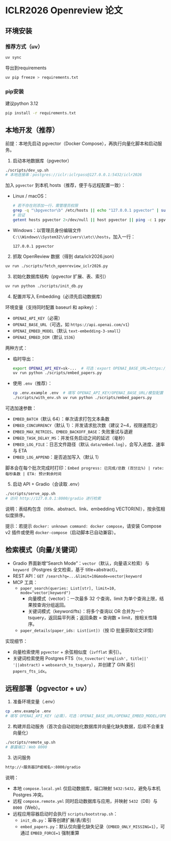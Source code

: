 # ICLR2026 Openreview 论文

## 环境安装

### 推荐方式（uv）

```bash
uv sync
```

导出到requirements

```bash
uv pip freeze > requirements.txt
```

### pip安装

建议python 3.12

```bash
pip install -r requirements.txt
```

## 本地开发（推荐）

前提：本地先启动 pgvector（Docker Compose），再执行向量化脚本和启动服务。

1) 启动本地数据库（pgvector）

```bash
./scripts/dev_up.sh
# 本地连接串：postgres://iclr:iclrpass@127.0.0.1:5432/iclr2026
```

加入 `pgvector` 到本机 hosts（推荐，便于与远程配置一致）：

- Linux / macOS：

  ```bash
  # 若不存在则添加一行，需管理员权限
  grep -q "\bpgvector\b" /etc/hosts || echo "127.0.0.1 pgvector" | sudo tee -a /etc/hosts
  # 验证
  getent hosts pgvector 2>/dev/null || host pgvector || ping -c 1 pgvector
  ```

- Windows：以管理员身份编辑文件 `C:\\Windows\\System32\\drivers\\etc\\hosts`，加入一行：

  ```
  127.0.0.1 pgvector
  ```

2) 抓取 OpenReview 数据（得到 data/iclr2026.json）

```bash
uv run ./scripts/fetch_openreview_iclr2026.py
```

3) 初始化数据库结构（pgvector 扩展、表、索引）

```bash
uv run python ./scripts/init_db.py
```

4) 配置并写入 Embedding（必须先启动数据库）

环境变量（支持同时配置 baseurl 和 apikey）：
- `OPENAI_API_KEY`（必需）
- `OPENAI_BASE_URL`（可选，如 `https://api.openai.com/v1`）
- `OPENAI_EMBED_MODEL`（默认 `text-embedding-3-small`）
- `OPENAI_EMBED_DIM`（默认 `1536`）

两种方式：
- 临时导出：

  ```bash
  export OPENAI_API_KEY=sk-...  # 可选：export OPENAI_BASE_URL=https://api.openai.com/v1
  uv run python ./scripts/embed_papers.py
  ```

- 使用 `.env`（推荐）：

  ```bash
  cp .env.example .env  # 填写 OPENAI_API_KEY/OPENAI_BASE_URL/模型配置
  ./scripts/with_env.sh uv run python ./scripts/embed_papers.py
  ```

可选加速参数：
- `EMBED_BATCH`（默认 64）：单次请求打包文本条数
- `EMBED_CONCURRENCY`（默认 1）：并发请求批次数（建议 2~4，视限速而定）
- `EMBED_MAX_RETRIES`、`EMBED_BACKOFF_BASE`：失败重试与退避
- `EMBED_TASK_DELAY_MS`：并发任务启动之间的延迟（毫秒）
- `EMBED_LOG_FILE`：日志文件路径（默认 `data/embed.log`），会写入进度、速率与 ETA
- `EMBED_LOG_APPEND`：是否追加写入（默认 1）

脚本会在每个批次完成时打印：`Embed progress: 已完成/总数 (百分比%) | rate: 每秒条数 | ETA: 预计剩余时间`

5) 启动 API + Gradio（会读取 .env）

```bash
./scripts/serve_app.sh
# 访问 http://127.0.0.1:8000/gradio 进行检索
```

说明：表结构包含（title、abstract、link、embedding VECTOR(N)），按余弦相似度排序。

提示：若提示 `docker: unknown command: docker compose`，请安装 Compose v2 插件或使用 `docker-compose`（启动脚本已自动兼容）。

## 检索模式（向量/关键词）

- Gradio 界面新增“Search Mode”：`vector`（默认，向量语义检索）与 `keyword`（Postgres 全文检索，基于 title+abstract）。
- REST API：`GET /search?q=...&limit=10&mode=vector|keyword`
- MCP 工具：
  - `paper_search(queries: List[str], limit=10, mode="vector|keyword")`
    - 向量模式（vector）：一次最多 32 个查询，limit 为单个查询上限，结果按查询分组返回。
    - 关键词模式（keyword/fts）：将多个查询以 OR 合并为一个 tsquery，返回扁平列表；返回条数 = 查询数 × limit，按相关性降序。
  - `paper_details(paper_ids: List[int])`（按 ID 批量获取论文详情）

实现细节：
- 向量检索使用 `pgvector` + 余弦相似度（`ivfflat` 索引）。
- 关键词检索使用 Postgres FTS（`to_tsvector('english', title||' '||abstract)` + `websearch_to_tsquery`），并创建了 GIN 索引 `papers_fts_idx`。

## 远程部署（pgvector + uv）

1) 准备环境变量（.env）

```bash
cp .env.example .env
# 填写 OPENAI_API_KEY（必需），可选：OPENAI_BASE_URL/OPENAI_EMBED_MODEL/OPENAI_EMBED_DIM
```

2) 构建并启动服务（首次会自动初始化数据库并向量化缺失数据，后续不会重复向量化）

```bash
./scripts/remote_up.sh
# 暴露端口：Web 8000
```

3) 访问服务

```bash
http://<服务器IP或域名>:8000/gradio
```

说明：
- 本地 `compose.local.yml` 仅启动数据库，端口映射 `5432:5432`，避免与本机 Postgres 冲突。
- 远程 `compose.remote.yml` 同时启动数据库与应用，并映射 `5432`（DB）与 `8000`（Web）。
 - 远程应用容器启动时会执行 `scripts/bootstrap.sh`：
   - `init_db.py`：幂等创建扩展/表/索引
   - `embed_papers.py`：默认仅向量化缺失记录（`EMBED_ONLY_MISSING=1`），可通过 `EMBED_FORCE=1` 强制重算
